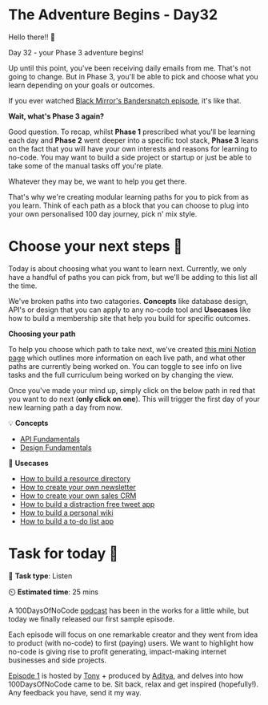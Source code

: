 # The Adventure Begins - Day32


Hello there!! 👋

Day 32 - your Phase 3 adventure begins!

Up until this point, you've been receiving daily emails from me. That's not going to change. But in Phase 3, you'll be able to pick and choose what you learn depending on your goals or outcomes. 

If you ever watched [Black Mirror's Bandersnatch episode](https://www.npr.org/2018/12/28/680671691/black-mirror-bandersnatch-makes-you-choose-your-own-adventure?t=1638351498199), it's like that.

**Wait, what's Phase 3 again?**

Good question. To recap, whilst **Phase 1** prescribed what you'll be learning each day and **Phase 2** went deeper into a specific tool stack, **Phase 3** leans on the fact that you will have your own interests and reasons for learning to no-code. You may want to build a side project or startup or just be able to take some of the manual tasks off you're plate.

Whatever they may be, we want to help you get there.

That's why we're creating modular learning paths for you to pick from as you learn. Think of each path as a block that you can choose to plug into your own personalised 100 day journey, pick n' mix style.

# Choose your next steps 🚀


Today is about choosing what you want to learn next. Currently, we only have a handful of paths you can pick from, but we'll be adding to this list all the time. 

We've broken paths into two catagories. **Concepts** like database design, API's or design that you can apply to any no-code tool and **Usecases** like how to build a membership site that help you build for specific outcomes. 

**Choosing your path**

To help you choose which path to take next, we've created [this mini Notion page](https://narrow-ixora-7de.notion.site/100DaysOfNoCode-Paths-d670e0434f1e4816962d07df6bcdfbbd) which outlines more information on each live path, and what other paths are currently being worked on. You can toggle to see info on live tasks and the full curriculum being worked on by changing the view.

Once you've made your mind up, simply click on the below path in red that you want to do next (**only click on one**). This will trigger the first day of your new learning path a day from now. 

💡 **Concepts**

- [API Fundamentals](https://www.100daysofnocode.com/?utm_source=Challenge+2.0&utm_content=API+Fundamentals+) 
- [Design Fundamentals](https://www.100daysofnocode.com/?utm_source=Challenge+2.0&utm_content=Design+Fundamentals+)

🧪 **Usecases** 

- [How to build a resource directory](https://www.100daysofnocode.com/?utm_source=Challenge+2.0&utm_medium=link&utm_campaign=howtobuilda_resourcedirectory)
- [How to create your own newsletter](https://www.100daysofnocode.com/?utm_source=Challenge+2.0&utm_content=How+to+Create+Your+Own+Newsletter)
- [How to create your own sales CRM](https://www.100daysofnocode.com/?utm_source=Challenge+2.0&utm_content=How+to+Create+a+Sales+CRM) 
- [How to build a distraction free tweet app](https://www.100daysofnocode.com/?utm_source=Challenge+2.0&utm_content=How+to+build+a+distraction+free+tweet+app)
- [How to build a personal wiki](https://www.100daysofnocode.com/?utm_source=Challenge+2.0&utm_content=How+to+build+a+personal+wiki)
- [How to build a to-do list app](https://www.100daysofnocode.com/?utm_source=Challenge+2.0&utm_content=How+to+build+a+to-do+list+app)

# Task for today 🚀

📝 **Task type**: Listen

⏲️ **Estimated time**: 25 mins

A 100DaysOfNoCode [podcast](https://www.youtube.com/watch?v=JKtcOyKCsC0) has been in the works for a little while, but today we finally released our first sample episode. 

Each episode will focus on one remarkable creator and they went from idea to product (with no-code) to first (paying) users. We want to highlight how no-code is giving rise to profit generating, impact-making internet businesses and side projects. 

[Episode 1](https://www.youtube.com/watch?v=JKtcOyKCsC0) is hosted by [Tony](https://twitter.com/SideHustleBooks) + produced by [Aditya](https://twitter.com/PodcastStudio41), and delves into how 100DaysOfNoCode came to be. Sit back, relax and get inspired (hopefully!). Any feedback you have, send it my way. 